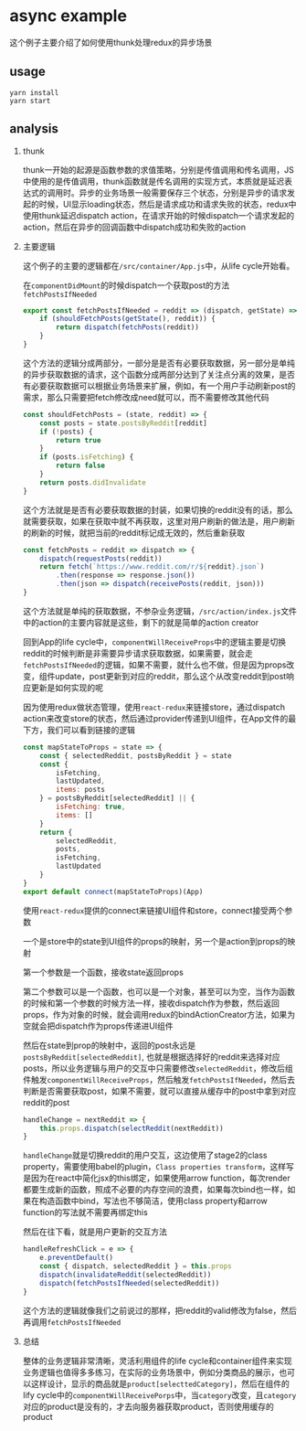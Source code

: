 # async example 
这个例子主要介绍了如何使用thunk处理redux的异步场景

## usage
```
yarn install
yarn start
```

## analysis
1. thunk
	
	thunk一开始的起源是函数参数的求值策略，分别是传值调用和传名调用，JS中使用的是传值调用，thunk函数就是传名调用的实现方式，本质就是延迟表达式的调用时。异步的业务场景一般需要保存三个状态，分别是异步的请求发起的时候，UI显示loading状态，然后是请求成功和请求失败的状态，redux中使用thunk延迟dispatch action，在请求开始的时候dispatch一个请求发起的action，然后在异步的回调函数中dispatch成功和失败的action

2. 主要逻辑

	这个例子的主要的逻辑都在`/src/container/App.js`中，从life cycle开始看。
	
	在`componentDidMount`的时候dispatch一个获取post的方法`fetchPostsIfNeeded`  

	```js
	export const fetchPostsIfNeeded = reddit => (dispatch, getState) => {
		if (shouldFetchPosts(getState(), reddit)) {
			return dispatch(fetchPosts(reddit))
		}
	}
	```
	这个方法的逻辑分成两部分，一部分是是否有必要获取数据，另一部分是单纯的异步获取数据的请求，这个函数分成两部分达到了关注点分离的效果，是否有必要获取数据可以根据业务场景来扩展，例如，有一个用户手动刷新post的需求，那么只需要把fetch修改成need就可以，而不需要修改其他代码

	```js
	const shouldFetchPosts = (state, reddit) => {
		const posts = state.postsByReddit[reddit]
		if (!posts) {
			return true
		}
		if (posts.isFetching) {
			return false
		}
		return posts.didInvalidate
	}	
	```
	这个方法就是是否有必要获取数据的封装，如果切换的reddit没有的话，那么就需要获取，如果在获取中就不再获取，这里对用户刷新的做法是，用户刷新的刷新的时候，就把当前的reddit标记成无效的，然后重新获取

	```js
	const fetchPosts = reddit => dispatch => {
		dispatch(requestPosts(reddit))
		return fetch(`https://www.reddit.com/r/${reddit}.json`)
			.then(response => response.json())
			.then(json => dispatch(receivePosts(reddit, json)))
	}	
	```
	这个方法就是单纯的获取数据，不参杂业务逻辑，`/src/action/index.js`文件中的action的主要内容就是这些，剩下的就是简单的action creator

	回到App的life cycle中，`componentWillReceiveProps`中的逻辑主要是切换reddit的时候判断是非需要异步请求获取数据，如果需要，就会走`fetchPostsIfNeeded`的逻辑，如果不需要，就什么也不做，但是因为props改变，组件update，post更新到对应的reddit，那么这个从改变reddit到post响应更新是如何实现的呢

	因为使用redux做状态管理，使用`react-redux`来链接store，通过dispatch action来改变store的状态，然后通过provider传递到UI组件，在App文件的最下方，我们可以看到链接的逻辑

	```js
	const mapStateToProps = state => {
		const { selectedReddit, postsByReddit } = state
		const {
			isFetching,
			lastUpdated,
			items: posts
		} = postsByReddit[selectedReddit] || {
			isFetching: true,
			items: []
		}
		return {
			selectedReddit,
			posts,
			isFetching,
			lastUpdated
		}
	}
	export default connect(mapStateToProps)(App)		
	```
	使用`react-redux`提供的connect来链接UI组件和store，connect接受两个参数
	
	一个是store中的state到UI组件的props的映射，另一个是action到props的映射
	
	第一个参数是一个函数，接收state返回props
	
	第二个参数可以是一个函数，也可以是一个对象，甚至可以为空，当作为函数的时候和第一个参数的时候方法一样，接收dispatch作为参数，然后返回props，作为对象的时候，就会调用redux的bindActionCreator方法，如果为空就会把dispatch作为props传递进UI组件

	然后在state到prop的映射中，返回的post永远是`postsByReddit[selectedReddit]`, 也就是根据选择好的reddit来选择对应posts，所以业务逻辑与用户的交互中只需要修改`selectedReddit`，修改后组件触发`componentWillReceiveProps`，然后触发`fetchPostsIfNeeded`，然后去判断是否需要获取post，如果不需要，就可以直接从缓存中的post中拿到对应reddit的post

	```js
	handleChange = nextReddit => {
		this.props.dispatch(selectReddit(nextReddit))
	}	
	```
	`handleChange`就是切换reddit的用户交互，这边使用了stage2的class property，需要使用babel的plugin，`Class properties transform`，这样写是因为在react中简化jsx的this绑定，如果使用arrow function，每次render都要生成新的函数，照成不必要的内存空间的浪费，如果每次bind也一样，如果在构造函数中bind，写法也不够简洁，使用class property和arrow function的写法就不需要再绑定this

	然后在往下看，就是用户更新的交互方法

	```js
	handleRefreshClick = e => {
		e.preventDefault()
		const { dispatch, selectedReddit } = this.props
		dispatch(invalidateReddit(selectedReddit))
		dispatch(fetchPostsIfNeeded(selectedReddit))
	}	
	```
	这个方法的逻辑就像我们之前说过的那样，把reddit的valid修改为false，然后再调用`fetchPostsIfNeeded`

3. 总结

	整体的业务逻辑非常清晰，灵活利用组件的life cycle和container组件来实现业务逻辑也值得多多练习，在实际的业务场景中，例如分类商品的展示，也可以这样设计，显示的商品就是`product[selecttedCategory]`，然后在组件的lify cycle中的`componentWillReceivePorps`中，当`category`改变，且`category`对应的product是没有的，才去向服务器获取product，否则使用缓存的product